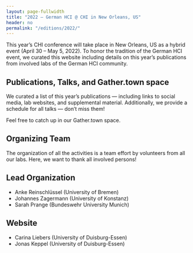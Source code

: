 ```yaml
---
layout: page-fullwidth
title: "2022 – German HCI @ CHI in New Orleans, US"
header: no
permalink: "/editions/2022/"
---
```

This year’s CHI conference will take place in New Orleans, US as a hybrid event (April 30 – May 5, 2022). To honor the tradition of the German HCI event, we curated this website including details on this year’s publications from involved labs of the German HCI community.

<h2 class="head-text"> Publications, Talks, and Gather.town space</h2>

We curated a list of this year’s publications — including links to social media, lab websites, and supplemental material. Additionally, we provide a schedule for all talks — don’t miss them!

Feel free to catch up in our Gather.town space.

<h2 class="head-text"> Organizing Team </h2>

The organization of all the activities is a team effort by volunteers from all our labs. Here, we want to thank all involved persons!

<h2 class="head-text"> Lead Organization </h2>

- Anke Reinschlüssel (University of Bremen) 
- Johannes Zagermann (University of Konstanz)
- Sarah Prange (Bundeswehr University Munich)

<h2 class="head-text"> Website </h2>

- Carina Liebers (University of Duisburg-Essen)
- Jonas Keppel (University of Duisburg-Essen)
